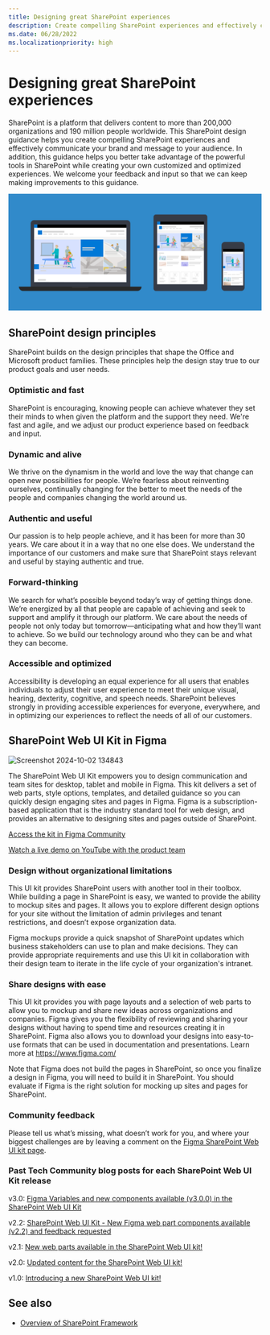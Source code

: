 ```yaml
---
title: Designing great SharePoint experiences
description: Create compelling SharePoint experiences and effectively communicate your brand and message to your audience.
ms.date: 06/28/2022
ms.localizationpriority: high
---
```


# Designing great SharePoint experiences

SharePoint is a platform that delivers content to more than 200,000 organizations and 190 million people worldwide. This SharePoint design guidance helps you create compelling SharePoint experiences and effectively communicate your brand and message to your audience. In addition, this guidance helps you better take advantage of the powerful tools in SharePoint while creating your own customized and optimized experiences. We welcome your feedback and input so that we can keep making improvements to this guidance.

<!-- Seems like you should tell them how you'd like to receive feedback - i.e. via issues in the repo? -->

![SharePoint communication site on multiple devices](../images/design-guidance-overview.png)


## SharePoint design principles

SharePoint builds on the design principles that shape the Office and Microsoft product families. These principles help the design stay true to our product goals and user needs.

### Optimistic and fast

SharePoint is encouraging, knowing people can achieve whatever they set their minds to when given the platform and the support they need. We're fast and agile, and we adjust our product experience based on feedback and input.

### Dynamic and alive

We thrive on the dynamism in the world and love the way that change can open new possibilities for people. We’re fearless about reinventing ourselves, continually changing for the better to meet the needs of the people and companies changing the world around us.

### Authentic and useful

Our passion is to help people achieve, and it has been for more than 30 years. We care about it in a way that no one else does. We understand the importance of our customers and make sure that SharePoint stays relevant and useful by staying authentic and true.

### Forward-thinking

We search for what’s possible beyond today’s way of getting things done. We’re energized by all that people are capable of achieving and seek to support and amplify it through our platform. We care about the needs of people not only today but tomorrow—anticipating what and how they’ll want to achieve. So we build our technology around who they can be and what they can become.

### Accessible and optimized

Accessibility is developing an equal experience for all users that enables individuals to adjust their user experience to meet their unique visual, hearing, dexterity, cognitive, and speech needs. SharePoint believes strongly in providing accessible experiences for everyone, everywhere, and in optimizing our experiences to reflect the needs of all of our customers.

<!-- These seem like fairly high-level principles; it would be good to think about how to convey how these principles manifest in the design. Can you add a design example to each section that illustrate the principle? -->

## SharePoint Web UI Kit in Figma

![Screenshot 2024-10-02 134843](https://github.com/user-attachments/assets/c6f4eb87-abf2-48ca-b5f2-f35ee98883c1)

The SharePoint Web UI Kit empowers you to design communication and team sites for desktop, tablet and mobile in Figma. ​This kit delivers a set of web parts, style options, templates, and detailed guidance so you can quickly design engaging sites and pages in Figma. Figma is a subscription-based application that is the industry standard tool for web design, and provides an alternative to designing sites and pages outside of SharePoint. 

[Access the kit in Figma Community](https://aka.ms/SPWebUIkit)

[Watch a live demo on YouTube with the product team](https://youtu.be/2UPchEYhuxI?si=x8ZWEBe3YZQL3Dkp)

### Design without organizational limitations 

This UI kit provides SharePoint users with another tool in their toolbox. While building a page in SharePoint is easy, we wanted to provide the ability to mockup sites and pages. It allows you to explore different design options for your site without the limitation of admin privileges and tenant restrictions, and doesn’t expose organization data.  

Figma mockups provide a quick snapshot of SharePoint updates which business stakeholders can use to plan and make decisions. They can provide appropriate requirements and use this UI kit in collaboration with their design team to iterate in the life cycle of your organization's intranet. 

### Share designs with ease 

This UI kit provides you with page layouts and a selection of web parts to allow you to mockup and share new ideas across organizations and companies. Figma gives you the flexibility of reviewing and sharing your designs without having to spend time and resources creating it in SharePoint. Figma also allows you to download your designs into easy-to-use formats that can be used in documentation and presentations. Learn more at https://www.figma.com/  

Note that Figma does not build the pages in SharePoint, so once you finalize a design in Figma, you will need to build it in SharePoint. You should evaluate if Figma is the right solution for mocking up sites and pages for SharePoint.  

### Community feedback 

Please tell us what’s missing, what doesn’t work for you, and where your biggest challenges are by leaving a comment on the [Figma SharePoint Web UI kit page](https://aka.ms/SPWebUIkit).  

### Past Tech Community blog posts for each SharePoint Web UI Kit release

v3.0: [Figma Variables and new components available (v3.0.0) in the SharePoint Web UI Kit](https://techcommunity.microsoft.com/t5/microsoft-sharepoint-blog/figma-variables-and-new-components-available-v3-0-0-in-the/ba-p/4180339)

v2.2: [SharePoint Web UI Kit - New Figma web part components available (v2.2) and feedback requested](https://techcommunity.microsoft.com/t5/microsoft-sharepoint-blog/sharepoint-web-ui-kit-new-figma-web-part-components-available-v2/ba-p/4031084)

v2.1: [New web parts available in the SharePoint Web UI kit!](https://techcommunity.microsoft.com/t5/microsoft-sharepoint-blog/new-web-parts-available-in-the-sharepoint-web-ui-kit/ba-p/3956251)

v2.0: [Updated content for the SharePoint Web UI kit!](https://techcommunity.microsoft.com/t5/microsoft-sharepoint-blog/updated-content-for-the-sharepoint-web-ui-kit/ba-p/3905250)

v1.0: [Introducing a new SharePoint Web UI kit!](https://techcommunity.microsoft.com/t5/microsoft-sharepoint-blog/introducing-a-new-sharepoint-web-ui-kit/ba-p/3870293)

## See also

- [Overview of SharePoint Framework](../spfx/sharepoint-framework-overview.md)
